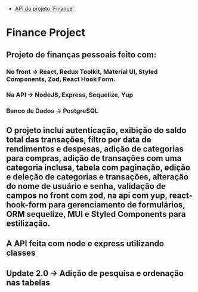 - [API do projeto 'Finance'](https://github.com/lucashrv/finance-api)

# Finance Project

## Projeto de finanças pessoais feito com:

### No front -> React, Redux Toolkit, Material UI, Styled Components, Zod, React Hook Form.

### Na API -> NodeJS, Express, Sequelize, Yup

### Banco de Dados -> PostgreSQL

## O projeto inclui autenticação, exibição do saldo total das transações, filtro por data de rendimentos e despesas, adição de categorias para compras, adição de transações com uma categoria inclusa, tabela com paginação, edição e deleção de categorias e transações, alteração do nome de usuário e senha, validação de campos no front com zod, na api com yup, react-hook-form para gerenciamento de formulários, ORM sequelize, MUI e Styled Components para estilização.

## A API feita com node e express utilizando classes

## Update 2.0 -> Adição de pesquisa e ordenação nas tabelas